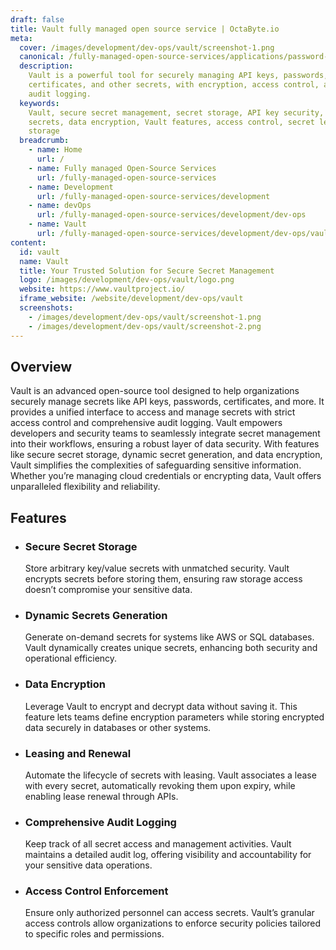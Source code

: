 ```yaml
---
draft: false
title: Vault fully managed open source service | OctaByte.io
meta:
  cover: /images/development/dev-ops/vault/screenshot-1.png
  canonical: /fully-managed-open-source-services/applications/password-manager/vault
  description:
    Vault is a powerful tool for securely managing API keys, passwords,
    certificates, and other secrets, with encryption, access control, and detailed
    audit logging.
  keywords:
    Vault, secure secret management, secret storage, API key security, dynamic
    secrets, data encryption, Vault features, access control, secret leasing, encrypted
    storage
  breadcrumb:
    - name: Home
      url: /
    - name: Fully managed Open-Source Services
      url: /fully-managed-open-source-services
    - name: Development
      url: /fully-managed-open-source-services/development
    - name: devOps
      url: /fully-managed-open-source-services/development/dev-ops
    - name: Vault
      url: /fully-managed-open-source-services/development/dev-ops/vault
content:
  id: vault
  name: Vault
  title: Your Trusted Solution for Secure Secret Management
  logo: /images/development/dev-ops/vault/logo.png
  website: https://www.vaultproject.io/
  iframe_website: /website/development/dev-ops/vault
  screenshots:
    - /images/development/dev-ops/vault/screenshot-1.png
    - /images/development/dev-ops/vault/screenshot-2.png
---
```


## Overview

Vault is an advanced open-source tool designed to help organizations securely manage secrets like API keys, passwords, certificates, and more. It provides a unified interface to access and manage secrets with strict access control and comprehensive audit logging. Vault empowers developers and security teams to seamlessly integrate secret management into their workflows, ensuring a robust layer of data security. With features like secure secret storage, dynamic secret generation, and data encryption, Vault simplifies the complexities of safeguarding sensitive information. Whether you’re managing cloud credentials or encrypting data, Vault offers unparalleled flexibility and reliability.

## Features

- ### Secure Secret Storage

  Store arbitrary key/value secrets with unmatched security. Vault encrypts secrets before storing them, ensuring raw storage access doesn’t compromise your sensitive data.

- ### Dynamic Secrets Generation

  Generate on-demand secrets for systems like AWS or SQL databases. Vault dynamically creates unique secrets, enhancing both security and operational efficiency.

- ### Data Encryption

  Leverage Vault to encrypt and decrypt data without saving it. This feature lets teams define encryption parameters while storing encrypted data securely in databases or other systems.

- ### Leasing and Renewal

  Automate the lifecycle of secrets with leasing. Vault associates a lease with every secret, automatically revoking them upon expiry, while enabling lease renewal through APIs.

- ### Comprehensive Audit Logging

  Keep track of all secret access and management activities. Vault maintains a detailed audit log, offering visibility and accountability for your sensitive data operations.

- ### Access Control Enforcement

  Ensure only authorized personnel can access secrets. Vault’s granular access controls allow organizations to enforce security policies tailored to specific roles and permissions.
